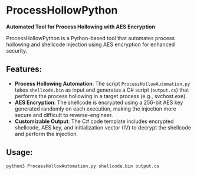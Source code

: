 # ProcessHollowPython

**Automated Tool for Process Hollowing with AES Encryption**

ProcessHollowPython is a Python-based tool that automates process hollowing and shellcode injection using AES encryption for enhanced security.

## Features:
- **Process Hollowing Automation**: The script `ProcessHollowAutomation.py` takes `shellcode.bin` as input and generates a C# script (`output.cs`) that performs the process hollowing in a target process (e.g., svchost.exe).
- **AES Encryption**: The shellcode is encrypted using a 256-bit AES key generated randomly on each execution, making the injection more secure and difficult to reverse-engineer.
- **Customizable Output**: The C# code template includes encrypted shellcode, AES key, and initialization vector (IV) to decrypt the shellcode and perform the injection.

## Usage:
```bash
python3 ProcessHollowAutomation.py shellcode.bin output.cs
